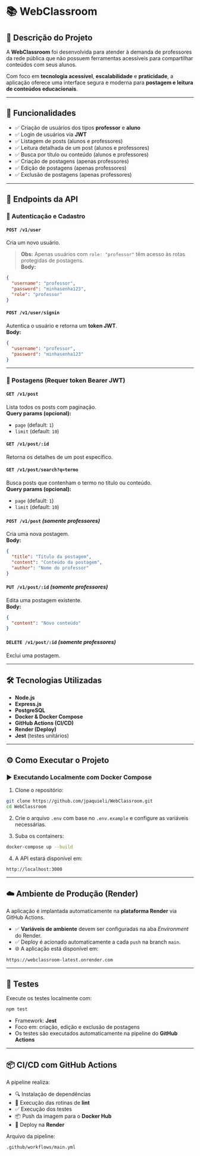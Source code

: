 # 📚 WebClassroom

## 📝 Descrição do Projeto

A **WebClassroom** foi desenvolvida para atender à demanda de professores da rede pública que não possuem ferramentas acessíveis para compartilhar conteúdos com seus alunos.

Com foco em **tecnologia acessível**, **escalabilidade** e **praticidade**, a aplicação oferece uma interface segura e moderna para **postagem e leitura de conteúdos educacionais**.

---

## 🚀 Funcionalidades

- ✅ Criação de usuários dos tipos **professor** e **aluno**
- ✅ Login de usuários via **JWT**
- ✅ Listagem de posts (alunos e professores)
- ✅ Leitura detalhada de um post (alunos e professores)
- ✅ Busca por título ou conteúdo (alunos e professores)
- ✅ Criação de postagens (apenas professores)
- ✅ Edição de postagens (apenas professores)
- ✅ Exclusão de postagens (apenas professores)

---

## 📡 Endpoints da API

### 👤 Autenticação e Cadastro

#### `POST /v1/user`  
Cria um novo usuário.  
> **Obs:** Apenas usuários com `role: "professor"` têm acesso às rotas protegidas de postagens.  
**Body:**
```json
{
  "username": "professor",
  "password": "minhasenha123",
  "role": "professor"
}
```

#### `POST /v1/user/signin`  
Autentica o usuário e retorna um **token JWT**.  
**Body:**
```json
{
  "username": "professor",
  "password": "minhasenha123"
}
```

---

### 📄 Postagens (Requer token Bearer JWT)

#### `GET /v1/post`  
Lista todos os posts com paginação.  
**Query params (opcional):**
- `page` (default: `1`)
- `limit` (default: `10`)

#### `GET /v1/post/:id`  
Retorna os detalhes de um post específico.

#### `GET /v1/post/search?q=termo`  
Busca posts que contenham o termo no título ou conteúdo.  
**Query params (opcional):**
- `page` (default: `1`)
- `limit` (default: `10`)

#### `POST /v1/post` *(somente professores)*  
Cria uma nova postagem.  
**Body:**
```json
{
  "title": "Título da postagem",
  "content": "Conteúdo da postagem",
  "author": "Nome do professor"
}
```

#### `PUT /v1/post/:id` *(somente professores)*  
Edita uma postagem existente.  
**Body:**
```json
{
  "content": "Novo conteúdo"
}
```

#### `DELETE /v1/post/:id` *(somente professores)*  
Exclui uma postagem.

---

## 🛠️ Tecnologias Utilizadas

- **Node.js**
- **Express.js**
- **PostgreSQL**
- **Docker & Docker Compose**
- **GitHub Actions (CI/CD)**
- **Render (Deploy)**
- **Jest** (testes unitários)

---

## ⚙️ Como Executar o Projeto

### ▶️ Executando Localmente com Docker Compose

1. Clone o repositório:
```bash
git clone https://github.com/jpaquieli/WebClassroom.git
cd WebClassroom
```

2. Crie o arquivo `.env` com base no `.env.example` e configure as variáveis necessárias.

3. Suba os containers:
```bash
docker-compose up --build
```

4. A API estará disponível em:
```
http://localhost:3000
```

---

## ☁️ Ambiente de Produção (Render)

A aplicação é implantada automaticamente na **plataforma Render** via GitHub Actions.

- ✅ **Variáveis de ambiente** devem ser configuradas na aba *Environment* do Render.
- ✅ Deploy é acionado automaticamente a cada `push` na branch `main`.
- 🌐 A aplicação está disponível em:
```
https://webclassroom-latest.onrender.com
```

---

## 🧪 Testes

Execute os testes localmente com:
```bash
npm test
```

- Framework: **Jest**
- Foco em: criação, edição e exclusão de postagens
- Os testes são executados automaticamente na pipeline do **GitHub Actions**

---

## 📦 CI/CD com GitHub Actions

A pipeline realiza:

- 🔍 Instalação de dependências  
- 🧹 Execução das rotinas de **lint**  
- ✅ Execução dos testes  
- 📦 Push da imagem para o **Docker Hub**  
- 🚀 Deploy na **Render**

Arquivo da pipeline:  
```
.github/workflows/main.yml
```
